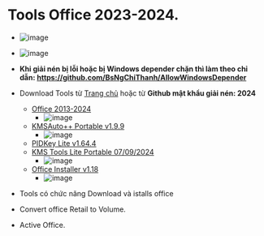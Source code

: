 # Tools Office 2023-2024.
- ![image](https://github.com/user-attachments/assets/892ab962-1334-4126-9b74-42be48da0f04)
- ![image](https://github.com/BsNgChiThanh/Lich-phong-kham/assets/82578024/d575f08f-29b1-4848-83b0-fb5e88dcb50c)
- **Khi giải nén bị lỗi hoặc bị Windows depender chặn thì làm theo chỉ dẫn: https://github.com/BsNgChiThanh/AllowWindowsDepender**
- Download Tools từ [Trang chủ](https://msfree.su/index.php) hoặc từ **Github mật khẩu giải nén: 2024**
  - [Office 2013-2024](https://raw.githubusercontent.com/BsNgChiThanh/ToolsOffice2023-2024/IMP/Offic3%202013-2024%20C2R%20Install%20%2B%20Lite%20v7.7.7.7%20r17.7z)
    - ![image](https://github.com/user-attachments/assets/46ef0bbc-0718-4b36-a2ea-f1c2101c0c82)
  - [KMSAuto++ Portable v1.9.9](https://raw.githubusercontent.com/BsNgChiThanh/ToolsOffice2023-2024/refs/heads/IMP/KMSAuto%2B%2B%20Portable%20v1.9.9%20b06.7z)
    - ![image](https://github.com/user-attachments/assets/18b5b25b-63d5-4608-98bf-840f93f60559)
  - [PIDKey Lite v1.64.4](https://raw.githubusercontent.com/BsNgChiThanh/ToolsOffice2023-2024/refs/heads/IMP/PIDKey%20Lite%20v1.64.4%20b42%20RU%20EN%20and%20more.7z)
  - [KMS Tools Lite Portable 07/09/2024](https://raw.githubusercontent.com/BsNgChiThanh/ToolsOffice2023-2024/refs/heads/IMP/KMS%20Tools%20Lite%20Portable%2007.09.2024.7z)
    - ![image](https://github.com/user-attachments/assets/6f20e670-b0e1-4c3f-a98c-c512110dfac2)
  - [Office Installer v1.18](https://raw.githubusercontent.com/BsNgChiThanh/ToolsOffice2023-2024/refs/heads/IMP/Office%20Installer%20and%20Office%20Installer%2B%20v1.18.7z)
    - ![image](https://github.com/user-attachments/assets/deb4f4e3-bd30-4c7d-8962-6a4d8ca8a085)

- Tools có chức năng Download và istalls office
- Convert office Retail to Volume.
- Active Office. 

 






